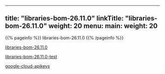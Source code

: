 
---
title: "libraries-bom-26.11.0"
linkTitle: "libraries-bom-26.11.0"
weight: 20
menu:
  main:
    weight: 20
---

{{% pageinfo %}}
libraries-bom-26.11.0
{{% /pageinfo %}}


[libraries-bom-26.11.0](https://alicejli.github.io/javadocs-test/content/en/docs/libraries-bom-26.11.0/)

[libraries-bom-26.11.0-test](https://alicejli.github.io/javadocs-test/content/en/docs/libraries-bom-26.11.0/_index.md)

[google-cloud-apikeys](https://alicejli.github.io/javadocs-test/content/en/docs/libraries-bom-26.11.0/google-cloud-apikeys/)

